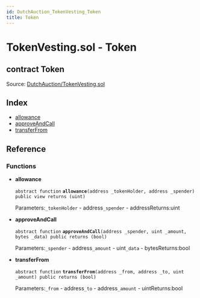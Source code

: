 ```yaml
---
id: DutchAuction_TokenVesting_Token
title: Token
---
```


# TokenVesting.sol - Token

## contract Token

Source: [DutchAuction/TokenVesting.sol](https://github.com/WOM-Protocol/WOM-Ethe/blob/v1.0.0/contracts/DutchAuction/TokenVesting.sol)

## Index

* [allowance](https://github.com/WOM-Protocol/WOM-DutchAuction-Documentation/tree/32f9e94995bf5f343ec0fecfe8bc948e5b09bb03/docs/DutchAuction_TokenVesting_Token.html#allowance)
* [approveAndCall](https://github.com/WOM-Protocol/WOM-DutchAuction-Documentation/tree/32f9e94995bf5f343ec0fecfe8bc948e5b09bb03/docs/DutchAuction_TokenVesting_Token.html#approveAndCall)
* [transferFrom](https://github.com/WOM-Protocol/WOM-DutchAuction-Documentation/tree/32f9e94995bf5f343ec0fecfe8bc948e5b09bb03/docs/DutchAuction_TokenVesting_Token.html#transferFrom)

## Reference

### Functions

* **allowance**

  `abstract function` **`allowance`**`(address _tokenHolder, address _spender) public view returns (uint)`

  Parameters:`_tokenHolder` - address`_spender` - addressReturns:uint

* **approveAndCall**

  `abstract function` **`approveAndCall`**`(address _spender, uint _amount, bytes _data) public returns (bool)`

  Parameters:`_spender` - address`_amount` - uint`_data` - bytesReturns:bool

* **transferFrom**

  `abstract function` **`transferFrom`**`(address _from, address _to, uint _amount) public returns (bool)`

  Parameters:`_from` - address`_to` - address`_amount` - uintReturns:bool

